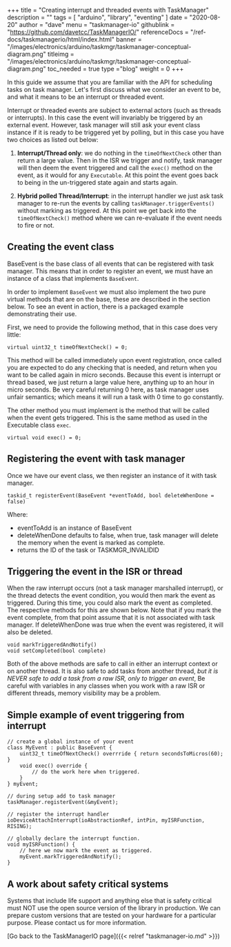 +++
title = "Creating interrupt and threaded events with TaskManager"
description = ""
tags = [ "arduino", "library", "eventing" ]
date = "2020-08-20"
author =  "dave"
menu = "taskmanager-io"
githublink = "https://github.com/davetcc/TaskManagerIO/"
referenceDocs = "/ref-docs/taskmanagerio/html/index.html"
banner = "/images/electronics/arduino/taskmgr/taskmanager-conceptual-diagram.png"
titleimg = "/images/electronics/arduino/taskmgr/taskmanager-conceptual-diagram.png"
toc_needed = true 
type ="blog"
weight = 0
+++

In this guide we assume that you are familiar with the API for scheduling tasks on task manager. Let's first discuss what we consider an event to be, and what it means to be an interrupt or threaded event.

Interrupt or threaded events are subject to external actors (such as threads or interrupts). In this case the event will invariably be triggered by an external event. However, task manager will still ask your event class instance if it is ready to be triggered yet by polling, but in this case you have two choices as listed out below:
 
1. **Interrupt/Thread only**: we do nothing in the `timeOfNextCheck` other than return a large value. Then in the ISR we trigger and notify, task manager will then deem the event triggered and call the `exec()` method on the event, as it would for any `Executable`. At this point the event goes back to being in the un-triggered state again and starts again.

2. **Hybrid polled Thread/Interrupt**: in the interrupt handler we just ask task manager to re-run the events by calling `taskManager.triggerEvents()` without marking as triggered. At this point we get back into the `timeOfNextCheck()` method where we can re-evaluate if the event needs to fire or not.

## Creating the event class

BaseEvent is the base class of all events that can be registered with task manager. This means that in order to register an event, we must have an instance of a class that implements `BaseEvent`.

In order to implement `BaseEvent` we must also implement the two pure virtual methods that are on the base, these are described in the section below. To see an event in action, there is a packaged example demonstrating their use.

First, we need to provide the following method, that in this case does very little:

    virtual uint32_t timeOfNextCheck() = 0;

This method will be called immediately upon event registration, once called you are expected to do any checking that is needed, and return when you want to be called again in micro seconds. Because this event is interrupt or thread based, we just return a large value here, anything up to an hour in micro seconds. Be very careful returning 0 here, as task manager uses unfair semantics; which means it will run a task with 0 time to go constantly.

The other method you must implement is the method that will be called when the event gets triggered. This is the same method as used in the Executable class `exec`.

    virtual void exec() = 0;

## Registering the event with task manager

Once we have our event class, we then register an instance of it with task manager.

    taskid_t registerEvent(BaseEvent *eventToAdd, bool deleteWhenDone = false)
     
Where:

* eventToAdd is an instance of BaseEvent
* deleteWhenDone defaults to false, when true, task manager will delete the memory when the event is marked as complete.
* returns the ID of the task or TASKMGR_INVALIDID

## Triggering the event in the ISR or thread

When the raw interrupt occurs (not a task manager marshalled interrupt), or the thread detects the event condition, you would then mark the event as triggered. During this time, you could also mark the event as completed. The respective methods for this are shown below. Note that if you mark the event complete, from that point assume that it is not associated with task manager. If deleteWhenDone was true when the event was registered, it will also be deleted. 

    void markTriggeredAndNotify()
    void setCompleted(bool complete)

Both of the above methods are safe to call in either an interrupt context or on another thread. It is also safe to add tasks from another thread, *but it is NEVER safe to add a task from a raw ISR, only to trigger an event*, Be careful with variables in any classes when you work with a raw ISR or different threads, memory visibility may be a problem.

## Simple example of event triggering from interrupt

    // create a global instance of your event 
    class MyEvent : public BaseEvent {
        uint32_t timeOfNextCheck() overrride { return secondsToMicros(60); }
        void exec() override {
            // do the work here when triggered.
        }
    } myEvent;
    
    // during setup add to task manager
    taskManager.registerEvent(&myEvent);
    
    // register the interrupt handler
    ioDeviceAttachInterrupt(ioAbstractionRef, intPin, myISRFunction, RISING); 

    // globally declare the interrupt function.
    void myISRFunction() {
        // here we now mark the event as triggered.
        myEvent.markTriggeredAndNotify();
    }

## A work about safety critical systems

Systems that include life support and anything else that is safety critical must NOT use the open source version of the library in production. We can prepare custom versions that are tested on your hardware for a particular purpose. Please contact us for more information.

[Go back to the TaskManagerIO page]({{< relref "taskmanager-io.md" >}})
